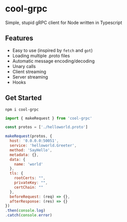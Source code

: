 # cool-grpc

Simple, stupid gRPC client for Node written in Typescript

## Features

- Easy to use (inspired by `fetch` and `got`)
- Loading multiple .proto files
- Automatic message encoding/decoding
- Unary calls
- Client streaming
- Server streaming
- Hooks

## Get Started

```
npm i cool-grpc
```

```js
import { makeRequest } from 'cool-grpc'

const protos = ['./helloworld.proto']

makeRequest(protos, {
  host: '0.0.0.0:50051',
  service: 'helloworld.Greeter',
  method: 'SayHello',
  metadata: {},
  data: {
    name: 'world'
  },
  tls: {
    rootCerts: "",
    privateKey: "",
    certChain: ""
  },
  beforeRequest: (req) => {},
  afterResponse: (res) => {}
})
.then(console.log)
.catch(console.error)
```
